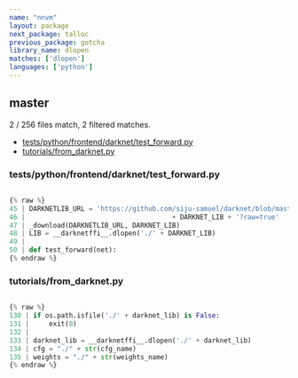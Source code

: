 ```yaml
---
name: "nnvm"
layout: package
next_package: talloc
previous_package: gotcha
library_name: dlopen
matches: ['dlopen']
languages: ['python']
---
```

## master
2 / 256 files match, 2 filtered matches.

 - [tests/python/frontend/darknet/test_forward.py](#testspythonfrontenddarknettest_forwardpy)
 - [tutorials/from_darknet.py](#tutorialsfrom_darknetpy)

### tests/python/frontend/darknet/test_forward.py

```python

{% raw %}
45 | DARKNETLIB_URL = 'https://github.com/siju-samuel/darknet/blob/master/lib/' \
46 |                                     + DARKNET_LIB + '?raw=true'
47 | _download(DARKNETLIB_URL, DARKNET_LIB)
48 | LIB = __darknetffi__.dlopen('./' + DARKNET_LIB)
49 | 
50 | def test_forward(net):
{% endraw %}

```
### tutorials/from_darknet.py

```python

{% raw %}
130 | if os.path.isfile('./' + darknet_lib) is False:
131 |     exit(0)
132 | 
133 | darknet_lib = __darknetffi__.dlopen('./' + darknet_lib)
134 | cfg = "./" + str(cfg_name)
135 | weights = "./" + str(weights_name)
{% endraw %}

```